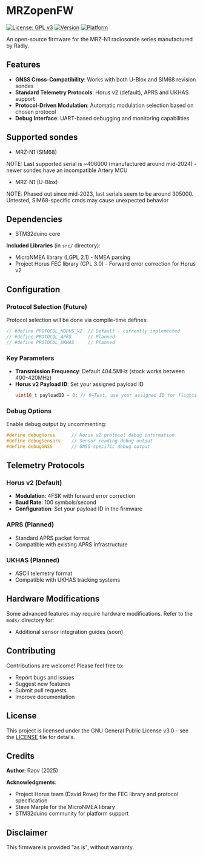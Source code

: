 # MRZopenFW

[![License: GPL v3](https://img.shields.io/badge/License-GPLv3-blue.svg)](https://www.gnu.org/licenses/gpl-3.0)
[![Version](https://img.shields.io/badge/Version-0.069a-orange.svg)](https://github.com/DJRaov/MRZopenFW)
[![Platform](https://img.shields.io/badge/Platform-STM32F373-green.svg)](https://www.st.com/en/microcontrollers-microprocessors/stm32f373.html)

An open-source firmware for the MRZ-N1 radiosonde series manufactured by Radiy.

## Features

- **GNSS Cross-Compatibility**: Works with both U-Blox and SIM68 revision sondes
- **Standard Telemetry Protocols**: Horus v2 (default), APRS and UKHAS support
- **Protocol-Driven Modulation**: Automatic modulation selection based on chosen protocol
- **Debug Interface**: UART-based debugging and monitoring capabilities

## Supported sondes
- MRZ-N1 (SIM68)

NOTE: Last supported serial is ~406000 (manufactured around mid-2024) - newer sondes have an incompatible Artery MCU
- MRZ-N1 (U-Blox)

NOTE: Phased out since mid-2023, last serials seem to be around 305000. Untested, SIM68-specific cmds may cause unexpected behavior

## Dependencies
- STM32duino core

**Included Libraries** (in `src/` directory):
- MicroNMEA library (LGPL 2.1) - NMEA parsing
- Project Horus FEC library (GPL 3.0) - Forward error correction for Horus v2

## Configuration

### Protocol Selection (Future)
Protocol selection will be done via compile-time defines:
```cpp
// #define PROTOCOL_HORUS_V2  // Default - currently implemented
// #define PROTOCOL_APRS      // Planned
// #define PROTOCOL_UKHAS     // Planned
```

### Key Parameters
- **Transmission Frequency**: Default 404.5MHz (stock works between 400-420MHz)
- **Horus v2 Payload ID**: Set your assigned payload ID
  ```cpp
  uint16_t payloadID = 0; // 0=Test, use your assigned ID for flights
  ```

### Debug Options
Enable debug output by uncommenting:
```cpp
#define debugHorus      // Horus v2 protocol debug information
#define debugSensors    // Sensor reading debug output
#define debugGNSS       // GNSS-specific debug output
```

## Telemetry Protocols

### Horus v2 (Default)
- **Modulation**: 4FSK with forward error correction
- **Baud Rate**: 100 symbols/second
- **Configuration**: Set your payload ID in the firmware

### APRS (Planned)
- Standard APRS packet format
- Compatible with existing APRS infrastructure

### UKHAS (Planned)
- ASCII telemetry format
- Compatible with UKHAS tracking systems

## Hardware Modifications

Some advanced features may require hardware modifications. Refer to the `mods/` directory for:
- Additional sensor integration guides (soon)

## Contributing

Contributions are welcome! Please feel free to:
- Report bugs and issues
- Suggest new features
- Submit pull requests
- Improve documentation

## License

This project is licensed under the GNU General Public License v3.0 - see the [LICENSE](LICENSE) file for details.

## Credits

**Author**: Raov (2025)

**Acknowledgments**:
- Project Horus team (David Rowe) for the FEC library and protocol specification
- Steve Marple for the MicroNMEA library
- STM32duino community for platform support

## Disclaimer

This firmware is provided "as is", without warranty.
